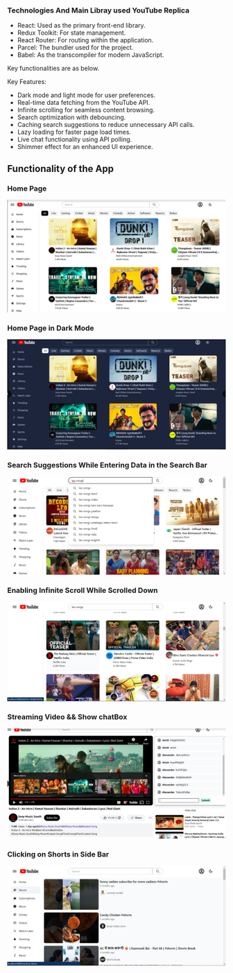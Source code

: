 


### Technologies And Main Libray used YouTube Replica

- React: Used as the primary front-end library.
- Redux Toolkit: For state management.
- React Router: For routing within the application.
- Parcel: The bundler used for the project.
- Babel: As the transcompiler for modern JavaScript.

Key functionalities are as below.

Key Features:
- Dark mode and light mode for user preferences.
- Real-time data fetching from the YouTube API.
- Infinite scrolling for seamless content browsing.
- Search optimization with debouncing.
- Caching search suggestions to reduce unnecessary API calls.
- Lazy loading for faster page load times.
- Live chat functionality using API polling.
- Shimmer effect for an enhanced UI experience.

## Functionality of the App

### Home Page

![Home page](./Images/Homepage.jpeg)

### Home Page in Dark Mode

![Home page](./Images/DarkTheme.jpeg
)
### Search Suggestions While Entering Data in the Search Bar

![Search Suggestions](./Images/SearchSuggestions.jpeg)
### Enabling Infinite Scroll While Scrolled Down

![Infinite Scroll in Home Page](./Images/InfinteScroll.jpeg)


### Streaming Video && Show chatBox
![Live Chat](./Images/LiveStreamVideoAndChat.jpeg)

### Clicking on Shorts in Side Bar
![Shorts Results](./Images/ShortsPage.jpeg)
